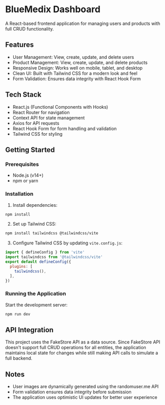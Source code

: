 # BlueMedix Dashboard

A React-based frontend application for managing users and products with full CRUD functionality.

## Features

- User Management: View, create, update, and delete users
- Product Management: View, create, update, and delete products
- Responsive Design: Works well on mobile, tablet, and desktop
- Clean UI: Built with Tailwind CSS for a modern look and feel
- Form Validation: Ensures data integrity with React Hook Form

## Tech Stack

- React.js (Functional Components with Hooks)
- React Router for navigation
- Context API for state management
- Axios for API requests
- React Hook Form for form handling and validation
- Tailwind CSS for styling

## Getting Started

### Prerequisites

- Node.js (v14+)
- npm or yarn

### Installation


1. Install dependencies:
```bash
npm install
```



2. Set up Tailwind CSS:
```bash
npm install tailwindcss @tailwindcss/vite
```

3. Configure Tailwind CSS by updating `vite.config.js`:
```javascript
import { defineConfig } from 'vite'
import tailwindcss from '@tailwindcss/vite'
export default defineConfig({
  plugins: [
    tailwindcss(),
  ],
})
```

### Running the Application

Start the development server:
```bash
npm run dev
```




## API Integration

This project uses the FakeStore API as a data source. Since FakeStore API doesn't support full CRUD operations for all entities, the application maintains local state for changes while still making API calls to simulate a full backend.

## Notes

- User images are dynamically generated using the randomuser.me API
- Form validation ensures data integrity before submission
- The application uses optimistic UI updates for better user experience